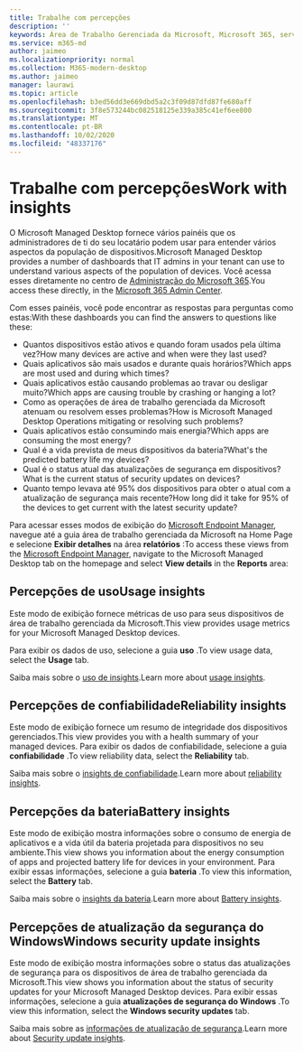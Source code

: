 ```yaml
---
title: Trabalhe com percepções
description: ''
keywords: Área de Trabalho Gerenciada da Microsoft, Microsoft 365, serviço, documentação
ms.service: m365-md
author: jaimeo
ms.localizationpriority: normal
ms.collection: M365-modern-desktop
ms.author: jaimeo
manager: laurawi
ms.topic: article
ms.openlocfilehash: b3ed56dd3e669dbd5a2c3f09d87dfd87fe680aff
ms.sourcegitcommit: 3f8e573244bc082518125e339a385c41ef6ee800
ms.translationtype: MT
ms.contentlocale: pt-BR
ms.lasthandoff: 10/02/2020
ms.locfileid: "48337176"
---
```

# <a name="work-with-insights"></a><span data-ttu-id="6101f-103">Trabalhe com percepções</span><span class="sxs-lookup"><span data-stu-id="6101f-103">Work with insights</span></span>

<span data-ttu-id="6101f-104">O Microsoft Managed Desktop fornece vários painéis que os administradores de ti do seu locatário podem usar para entender vários aspectos da população de dispositivos.</span><span class="sxs-lookup"><span data-stu-id="6101f-104">Microsoft Managed Desktop provides a number of dashboards that IT admins in your tenant can use to understand various aspects of the population of devices.</span></span> <span data-ttu-id="6101f-105">Você acessa esses diretamente no centro de [Administração do Microsoft 365](https://admin.microsoft.com/adminportal/home?previewoff=false#/microsoftmanageddesktop).</span><span class="sxs-lookup"><span data-stu-id="6101f-105">You access these directly, in the [Microsoft 365 Admin Center](https://admin.microsoft.com/adminportal/home?previewoff=false#/microsoftmanageddesktop).</span></span>

<span data-ttu-id="6101f-106">Com esses painéis, você pode encontrar as respostas para perguntas como estas:</span><span class="sxs-lookup"><span data-stu-id="6101f-106">With these dashboards you can find the answers to questions like these:</span></span>

- <span data-ttu-id="6101f-107">Quantos dispositivos estão ativos e quando foram usados pela última vez?</span><span class="sxs-lookup"><span data-stu-id="6101f-107">How many devices are active and when were they last used?</span></span>
- <span data-ttu-id="6101f-108">Quais aplicativos são mais usados e durante quais horários?</span><span class="sxs-lookup"><span data-stu-id="6101f-108">Which apps are most used and during which times?</span></span>
- <span data-ttu-id="6101f-109">Quais aplicativos estão causando problemas ao travar ou desligar muito?</span><span class="sxs-lookup"><span data-stu-id="6101f-109">Which apps are causing trouble by crashing or hanging a lot?</span></span>
- <span data-ttu-id="6101f-110">Como as operações de área de trabalho gerenciada da Microsoft atenuam ou resolvem esses problemas?</span><span class="sxs-lookup"><span data-stu-id="6101f-110">How is Microsoft Managed Desktop Operations mitigating or resolving such problems?</span></span>
- <span data-ttu-id="6101f-111">Quais aplicativos estão consumindo mais energia?</span><span class="sxs-lookup"><span data-stu-id="6101f-111">Which apps are consuming the most energy?</span></span>
- <span data-ttu-id="6101f-112">Qual é a vida prevista de meus dispositivos da bateria?</span><span class="sxs-lookup"><span data-stu-id="6101f-112">What's the predicted battery life my devices?</span></span>
- <span data-ttu-id="6101f-113">Qual é o status atual das atualizações de segurança em dispositivos?</span><span class="sxs-lookup"><span data-stu-id="6101f-113">What is the current status of security updates on devices?</span></span>
- <span data-ttu-id="6101f-114">Quanto tempo levava até 95% dos dispositivos para obter o atual com a atualização de segurança mais recente?</span><span class="sxs-lookup"><span data-stu-id="6101f-114">How long did it take for 95% of the devices to get current with the latest security update?</span></span>

<span data-ttu-id="6101f-115">Para acessar esses modos de exibição do [Microsoft Endpoint Manager](https://endpoint.microsoft.com/), navegue até a guia área de trabalho gerenciada da Microsoft na Home Page e selecione **Exibir detalhes** na área **relatórios** :</span><span class="sxs-lookup"><span data-stu-id="6101f-115">To access these views from the [Microsoft Endpoint Manager](https://endpoint.microsoft.com/), navigate to the Microsoft Managed Desktop tab on the homepage and select **View details** in the **Reports** area:</span></span>

<!--Update picture to show in MEM [Admin center with Reports area in the upper right including the device reports card and the "view details" link.](../../media/insights_overview.png)-->


## <a name="usage-insights"></a><span data-ttu-id="6101f-116">Percepções de uso</span><span class="sxs-lookup"><span data-stu-id="6101f-116">Usage insights</span></span>
<span data-ttu-id="6101f-117">Este modo de exibição fornece métricas de uso para seus dispositivos de área de trabalho gerenciada da Microsoft.</span><span class="sxs-lookup"><span data-stu-id="6101f-117">This view provides usage metrics for your Microsoft Managed Desktop devices.</span></span> 

<span data-ttu-id="6101f-118">Para exibir os dados de uso, selecione a guia **uso** .</span><span class="sxs-lookup"><span data-stu-id="6101f-118">To view usage data, select the **Usage** tab.</span></span>

<span data-ttu-id="6101f-119">Saiba mais sobre o [uso de insights](usage-insights.md).</span><span class="sxs-lookup"><span data-stu-id="6101f-119">Learn more about [usage insights](usage-insights.md).</span></span>

## <a name="reliability-insights"></a><span data-ttu-id="6101f-120">Percepções de confiabilidade</span><span class="sxs-lookup"><span data-stu-id="6101f-120">Reliability insights</span></span>
<span data-ttu-id="6101f-121">Este modo de exibição fornece um resumo de integridade dos dispositivos gerenciados.</span><span class="sxs-lookup"><span data-stu-id="6101f-121">This view provides you with a health summary of your managed devices.</span></span> <span data-ttu-id="6101f-122">Para exibir os dados de confiabilidade, selecione a guia **confiabilidade** .</span><span class="sxs-lookup"><span data-stu-id="6101f-122">To view reliability data, select the **Reliability** tab.</span></span>

<span data-ttu-id="6101f-123">Saiba mais sobre o [insights de confiabilidade](reliability-insights.md).</span><span class="sxs-lookup"><span data-stu-id="6101f-123">Learn more about [reliability insights](reliability-insights.md).</span></span>

## <a name="battery-insights"></a><span data-ttu-id="6101f-124">Percepções da bateria</span><span class="sxs-lookup"><span data-stu-id="6101f-124">Battery insights</span></span>
<span data-ttu-id="6101f-125">Este modo de exibição mostra informações sobre o consumo de energia de aplicativos e a vida útil da bateria projetada para dispositivos no seu ambiente.</span><span class="sxs-lookup"><span data-stu-id="6101f-125">This view shows you information about the energy consumption of apps and projected battery life for devices in your environment.</span></span> <span data-ttu-id="6101f-126">Para exibir essas informações, selecione a guia **bateria** .</span><span class="sxs-lookup"><span data-stu-id="6101f-126">To view this information, select the **Battery** tab.</span></span>

<span data-ttu-id="6101f-127">Saiba mais sobre o [insights da bateria](battery-insights.md).</span><span class="sxs-lookup"><span data-stu-id="6101f-127">Learn more about [Battery insights](battery-insights.md).</span></span>

## <a name="windows-security-update-insights"></a><span data-ttu-id="6101f-128">Percepções de atualização da segurança do Windows</span><span class="sxs-lookup"><span data-stu-id="6101f-128">Windows security update insights</span></span>
<span data-ttu-id="6101f-129">Este modo de exibição mostra informações sobre o status das atualizações de segurança para os dispositivos de área de trabalho gerenciada da Microsoft.</span><span class="sxs-lookup"><span data-stu-id="6101f-129">This view shows you information about the status of security updates for your Microsoft Managed Desktop devices.</span></span> <span data-ttu-id="6101f-130">Para exibir essas informações, selecione a guia **atualizações de segurança do Windows** .</span><span class="sxs-lookup"><span data-stu-id="6101f-130">To view this information, select the **Windows security updates** tab.</span></span>

<span data-ttu-id="6101f-131">Saiba mais sobre as [informações de atualização de segurança](security-update-insights.md).</span><span class="sxs-lookup"><span data-stu-id="6101f-131">Learn more about [Security update insights](security-update-insights.md).</span></span>
